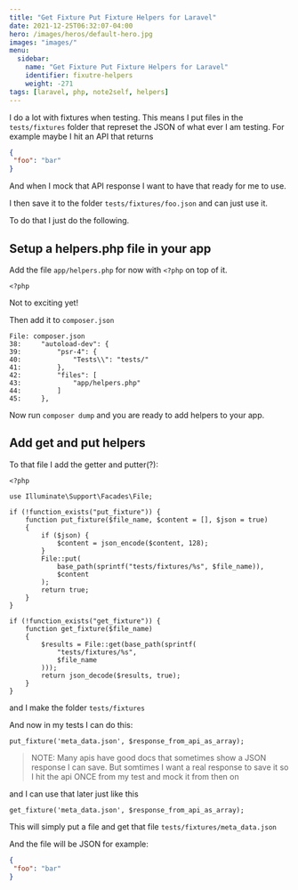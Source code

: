 ```yaml
---
title: "Get Fixture Put Fixture Helpers for Laravel"
date: 2021-12-25T06:32:07-04:00
hero: /images/heros/default-hero.jpg
images: "images/"
menu:
  sidebar:
    name: "Get Fixture Put Fixture Helpers for Laravel"
    identifier: fixutre-helpers
    weight: -271
tags: [laravel, php, note2self, helpers]
---
```


I do a lot with fixtures when testing. This means I put files in the `tests/fixtures` folder that represet the JSON of what ever I am testing. For example maybe I hit an
API that returns

```json
{
 "foo": "bar"
}
```

And when I mock that API response I want to have that ready for me to use.

I then save it to the folder `tests/fixtures/foo.json` and can just use it. 

To do that I just do the following. 

## Setup a helpers.php file in your app

Add the file `app/helpers.php` for now with `<?php` on top of it.

```
<?php
```
Not to exciting yet!

Then add it to `composer.json`

```
File: composer.json
38:     "autoload-dev": {
39:         "psr-4": {
40:             "Tests\\": "tests/"
41:         },
42:         "files": [
43:             "app/helpers.php"
44:         ]
45:     },
```

Now run `composer dump` and you are ready to add helpers to your app.


## Add get and put helpers

To that file I add the getter and putter(?):

```
<?php 

use Illuminate\Support\Facades\File;

if (!function_exists("put_fixture")) {
    function put_fixture($file_name, $content = [], $json = true)
    {
        if ($json) {
            $content = json_encode($content, 128);
        }
        File::put(
            base_path(sprintf("tests/fixtures/%s", $file_name)),
            $content
        );
        return true;
    }
}

if (!function_exists("get_fixture")) {
    function get_fixture($file_name)
    {
        $results = File::get(base_path(sprintf(
            "tests/fixtures/%s",
            $file_name
        )));
        return json_decode($results, true);
    }
}
```

and I make the folder `tests/fixtures`

And now in my tests I can do this:

```        
put_fixture('meta_data.json', $response_from_api_as_array);
```

>NOTE: Many apis have good docs that sometimes show a JSON response I can save. But somtimes I want a real response to save it so I hit the api ONCE from my test
>and mock it from then on

and I can use that later just like this

```        
get_fixture('meta_data.json', $response_from_api_as_array);
```

This will simply put a file and get that file `tests/fixtures/meta_data.json`

And the file will be JSON for example:

```json
{
 "foo": "bar"
}
```


